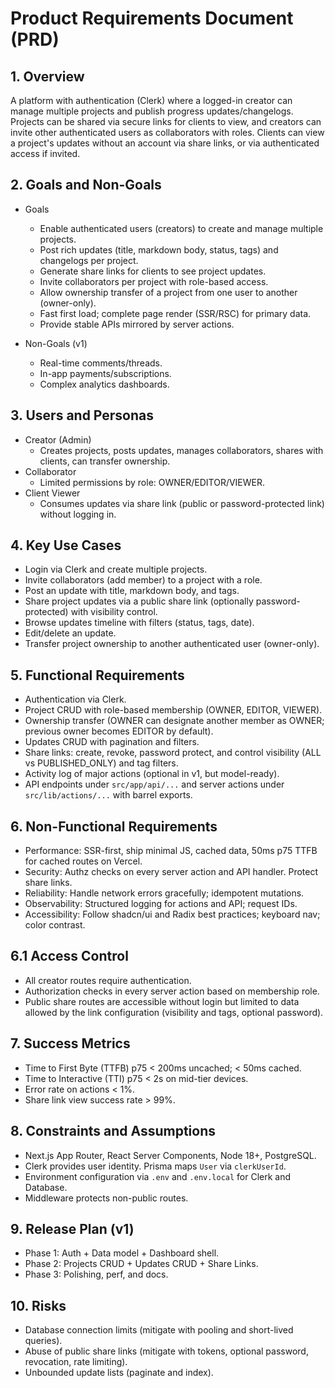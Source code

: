 # Product Requirements Document (PRD)

## 1. Overview

A platform with authentication (Clerk) where a logged-in creator can manage multiple projects and publish progress updates/changelogs. Projects can be shared via secure links for clients to view, and creators can invite other authenticated users as collaborators with roles. Clients can view a project's updates without an account via share links, or via authenticated access if invited.

## 2. Goals and Non-Goals

- Goals
  - Enable authenticated users (creators) to create and manage multiple projects.
  - Post rich updates (title, markdown body, status, tags) and changelogs per project.
  - Generate share links for clients to see project updates.
  - Invite collaborators per project with role-based access.
  - Allow ownership transfer of a project from one user to another (owner-only).
  - Fast first load; complete page render (SSR/RSC) for primary data.
  - Provide stable APIs mirrored by server actions.

- Non-Goals (v1)
  - Real-time comments/threads.
  - In-app payments/subscriptions.
  - Complex analytics dashboards.

## 3. Users and Personas

- Creator (Admin)
  - Creates projects, posts updates, manages collaborators, shares with clients, can transfer ownership.
- Collaborator
  - Limited permissions by role: OWNER/EDITOR/VIEWER.
- Client Viewer
  - Consumes updates via share link (public or password-protected link) without logging in.

## 4. Key Use Cases

- Login via Clerk and create multiple projects.
- Invite collaborators (add member) to a project with a role.
- Post an update with title, markdown body, and tags.
- Share project updates via a public share link (optionally password-protected) with visibility control.
- Browse updates timeline with filters (status, tags, date).
- Edit/delete an update.
- Transfer project ownership to another authenticated user (owner-only).

## 5. Functional Requirements

- Authentication via Clerk.
- Project CRUD with role-based membership (OWNER, EDITOR, VIEWER).
- Ownership transfer (OWNER can designate another member as OWNER; previous owner becomes EDITOR by default).
- Updates CRUD with pagination and filters.
- Share links: create, revoke, password protect, and control visibility (ALL vs PUBLISHED_ONLY) and tag filters.
- Activity log of major actions (optional in v1, but model-ready).
- API endpoints under `src/app/api/...` and server actions under `src/lib/actions/...` with barrel exports.

## 6. Non-Functional Requirements

- Performance: SSR-first, ship minimal JS, cached data, 50ms p75 TTFB for cached routes on Vercel.
- Security: Authz checks on every server action and API handler. Protect share links.
- Reliability: Handle network errors gracefully; idempotent mutations.
- Observability: Structured logging for actions and API; request IDs.
- Accessibility: Follow shadcn/ui and Radix best practices; keyboard nav; color contrast.

## 6.1 Access Control

- All creator routes require authentication.
- Authorization checks in every server action based on membership role.
- Public share routes are accessible without login but limited to data allowed by the link configuration (visibility and tags, optional password).

## 7. Success Metrics
- Time to First Byte (TTFB) p75 < 200ms uncached; < 50ms cached.
- Time to Interactive (TTI) p75 < 2s on mid-tier devices.
- Error rate on actions < 1%.
- Share link view success rate > 99%.

## 8. Constraints and Assumptions

- Next.js App Router, React Server Components, Node 18+, PostgreSQL.
- Clerk provides user identity. Prisma maps `User` via `clerkUserId`.
- Environment configuration via `.env` and `.env.local` for Clerk and Database.
- Middleware protects non-public routes.

## 9. Release Plan (v1)
- Phase 1: Auth + Data model + Dashboard shell.
- Phase 2: Projects CRUD + Updates CRUD + Share Links.
- Phase 3: Polishing, perf, and docs.

## 10. Risks
- Database connection limits (mitigate with pooling and short-lived queries).
- Abuse of public share links (mitigate with tokens, optional password, revocation, rate limiting).
- Unbounded update lists (paginate and index).
